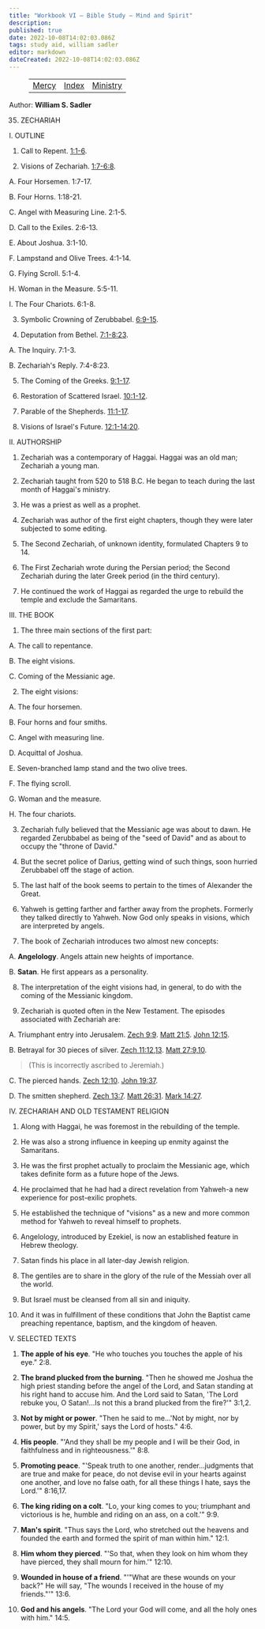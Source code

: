 ```yaml
---
title: "Workbook VI — Bible Study — Mind and Spirit"
description: 
published: true
date: 2022-10-08T14:02:03.086Z
tags: study aid, william sadler
editor: markdown
dateCreated: 2022-10-08T14:02:03.086Z
---
```


<figure class="table chapter-navigator">
	<table>
		<tbody>
		<tr>
			<td><a href="/en/article/William_S_Sadler/Workbook_6_Bible_Study/Mercy">Mercy</a></td>
			<td><a href="/en/article/William_S_Sadler/Workbook_6_Bible_Study/Index">Index</a></td>
			<td><a href="/en/article/William_S_Sadler/Workbook_6_Bible_Study/Ministry">Ministry</a></td>
		</tr>
		</tbody>
	</table>
</figure>

Author: **William S. Sadler**


35. ZECHARIAH

I. OUTLINE

1. Call to Repent. [1:1-6](/en/Bible/Zechariah/1#v1).

2. Visions of Zechariah. [1:7-6:8](/en/Bible/Zechariah/1#v7).

A. Four Horsemen. 1:7-17.

B. Four Horns. 1:18-21.

C. Angel with Measuring Line. 2:1-5.

D. Call to the Exiles. 2:6-13.

E. About Joshua. 3:1-10.

F. Lampstand and Olive Trees. 4:1-14.

G. Flying Scroll. 5:1-4.

H. Woman in the Measure. 5:5-11.

I. The Four Chariots. 6:1-8.

3. Symbolic Crowning of Zerubbabel. [6:9-15](/en/Bible/Zechariah/6#v9).

4. Deputation from Bethel. [7:1-8:23](/en/Bible/Zechariah/7#v1).

A. The Inquiry. 7:1-3.

B. Zechariah's Reply. 7:4-8:23.

5. The Coming of the Greeks. [9:1-17](/en/Bible/Zechariah/9#v1).

6. Restoration of Scattered Israel. [10:1-12](/en/Bible/Zechariah/10#v1).

7. Parable of the Shepherds. [11:1-17](/en/Bible/Zechariah/11#v1).

8. Visions of Israel's Future. [12:1-14:20](/en/Bible/Zechariah/12#v1).

II. AUTHORSHIP

1. Zechariah was a contemporary of Haggai. Haggai was an old man; Zechariah a young man.

2. Zechariah taught from 520 to 518 B.C. He began to teach during the last month of Haggai's ministry.

3. He was a priest as well as a prophet.

4. Zechariah was author of the first eight chapters, though they were later subjected to some editing.

5. The Second Zechariah, of unknown identity, formulated Chapters 9 to 14.

6. The First Zechariah wrote during the Persian period; the Second Zechariah during the later Greek period (in the third century).

7. He continued the work of Haggai as regarded the urge to rebuild the temple and exclude the Samaritans.

III. THE BOOK

1. The three main sections of the first part:

A. The call to repentance.

B. The eight visions.

C. Coming of the Messianic age.

2. The eight visions:

A. The four horsemen.

B. Four horns and four smiths.

C. Angel with measuring line.

D. Acquittal of Joshua.

E. Seven-branched lamp stand and the two olive trees.

F. The flying scroll.

G. Woman and the measure.

H. The four chariots.

3. Zechariah fully believed that the Messianic age was about to dawn. He regarded Zerubbabel as being of the "seed of David" and as about to occupy the "throne of David."

4. But the secret police of Darius, getting wind of such things, soon hurried Zerubbabel off the stage of action.

5. The last half of the book seems to pertain to the times of Alexander the Great.

6. Yahweh is getting farther and farther away from the prophets. Formerly they talked directly to Yahweh. Now God only speaks in visions, which are interpreted by angels.

7. The book of Zechariah introduces two almost new concepts:

A. **Angelology**. Angels attain new heights of importance.

B. **Satan**. He first appears as a personality.

8. The interpretation of the eight visions had, in general, to do with the coming of the Messianic kingdom.

9. Zechariah is quoted often in the New Testament. The episodes associated with Zechariah are:

A. Triumphant entry into Jerusalem. [Zech 9:9](/en/Bible/Zechariah/9#v9). [Matt 21:5](/en/Bible/Matthew/21#v5). [John 12:15](/en/Bible/John/12#v15).

B. Betrayal for 30 pieces of silver. [Zech 11:12,13](/en/Bible/Zechariah/11#v12). [Matt 27:9,10](/en/Bible/Matthew/27#v9).

> (This is incorrectly ascribed to Jeremiah.)

C. The pierced hands. [Zech 12:10](/en/Bible/Zechariah/12#v10). [John 19:37](/en/Bible/John/19#v37).

D. The smitten shepherd. [Zech 13:7](/en/Bible/Zechariah/13#v7). [Matt 26:31](/en/Bible/Matthew/26#v31). [Mark 14:27](/en/Bible/Mark/14#v27).

IV. ZECHARIAH AND OLD TESTAMENT RELIGION

1. Along with Haggai, he was foremost in the rebuilding of the temple.

2. He was also a strong influence in keeping up enmity against the Samaritans.

3. He was the first prophet actually to proclaim the Messianic age, which takes definite form as a future hope of the Jews.

4. He proclaimed that he had had a direct revelation from Yahweh-a new experience for post-exilic prophets.

5. He established the technique of "visions" as a new and more common method for Yahweh to reveal himself to prophets.

6. Angelology, introduced by Ezekiel, is now an established feature in Hebrew theology.

7. Satan finds his place in all later-day Jewish religion.

8. The gentiles are to share in the glory of the rule of the Messiah over all the world.

9. But Israel must be cleansed from all sin and iniquity.

10. And it was in fulfillment of these conditions that John the Baptist came preaching repentance, baptism, and the kingdom of heaven.

V. SELECTED TEXTS

1. **The apple of his eye**. "He who touches you touches the apple of his eye." 2:8.

2. **The brand plucked from the burning**. "Then he showed me Joshua the high priest standing before the angel of the Lord, and Satan standing at his right hand to accuse him. And the Lord said to Satan, 'The Lord rebuke you, O Satan!...Is not this a brand plucked from the fire?'" 3:1,2.

3. **Not by might or power**. "Then he said to me...'Not by might, nor by power, but by my Spirit,' says the Lord of hosts." 4:6.

4. **His people**. "'And they shall be my people and I will be their God, in faithfulness and in righteousness.'" 8:8.

5. **Promoting peace**. "'Speak truth to one another, render...judgments that are true and make for peace, do not devise evil in your hearts against one another, and love no false oath, for all these things I hate, says the Lord.'" 8:16,17.

6. **The king riding on a colt**. "Lo, your king comes to you; triumphant and victorious is he, humble and riding on an ass, on a colt.'" 9:9.

7. **Man's spirit**. "Thus says the Lord, who stretched out the heavens and founded the earth and formed the spirit of man within him." 12:1.

8. **Him whom they pierced**. "'So that, when they look on him whom they have pierced, they shall mourn for him.'" 12:10.

9. **Wounded in house of a friend**. "'"What are these wounds on your back?" He will say, "The wounds I received in the house of my friends."'" 13:6.

10. **God and his angels**. "The Lord your God will come, and all the holy ones with him." 14:5.


<br>

